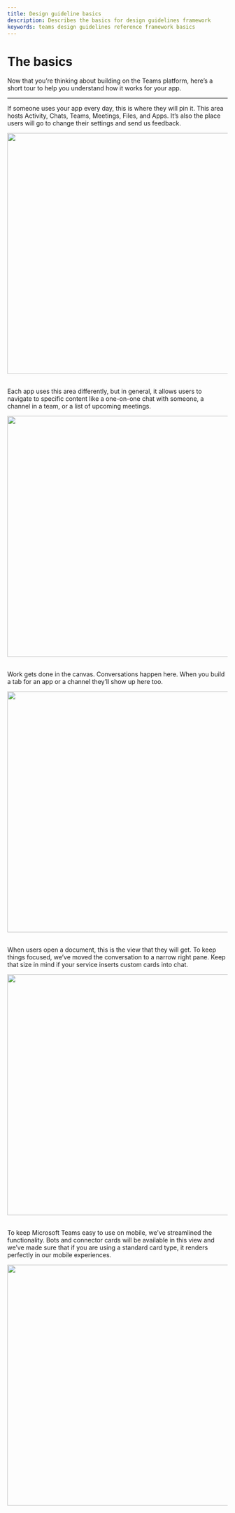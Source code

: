 ```yaml
---
title: Design guideline basics
description: Describes the basics for design guidelines framework
keywords: teams design guidelines reference framework basics
---
```

# The basics

Now that you’re thinking about building on the Teams platform, here’s a short tour to help you understand how it works for your app.

---

If someone uses your app every day, this is where they will pin it. This area hosts Activity, Chats, Teams, Meetings, Files, and Apps. It’s also the place users will go to change their settings and send us feedback.<br/>

<img width="550" src="~/msteams-platform/assets/images/framework/framework_basics_01.png"> <br /><br/>

Each app uses this area differently, but in general, it allows users to navigate to specific content like a one-on-one chat with someone, a channel in a team, or a list of upcoming meetings.<br/>

<img width="550" src="~/msteams-platform/assets/images/framework/framework_basics_02.png"> <br /><br/>

Work gets done in the canvas. Conversations happen here. When you build a tab for an app or a channel they’ll show up here too.<br/>

<img width="550" src="~/msteams-platform/assets/images/framework/framework_basics_03.png"> <br /><br/>

When users open a document, this is the view that they will get. To keep things focused, we’ve moved the conversation to a narrow right pane. Keep that size in mind if your service inserts custom cards into chat.<br/>

<img width="550" src="~/msteams-platform/assets/images/framework/framework_basics_04.png"> <br /><br/>

To keep Microsoft Teams easy to use on mobile, we’ve streamlined the functionality. Bots and connector cards will be available in this view and we’ve made sure that if you are using a standard card type, it renders perfectly in our mobile experiences.<br/>

<img width="550" src="~/msteams-platform/assets/images/framework/framework_basics_05.png"> <br /><br/>
